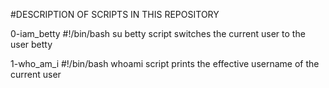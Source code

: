 #DESCRIPTION OF SCRIPTS IN THIS REPOSITORY

0-iam_betty
#!/bin/bash
su betty
script switches the current user to the user betty

1-who_am_i
#!/bin/bash
whoami
script prints the effective username of the current user

